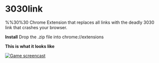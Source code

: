 # 3030link
%%30%30 Chrome Extension that replaces all links with the deadly 3030 link that crashes your browser.

**Install**
Drop the .zip file into chrome://extensions

**This is what it looks like**

[![Game screencast](http://i.imgur.com/GL3aFx7.jpg)](http://imgur.com/GL3aFx7)
